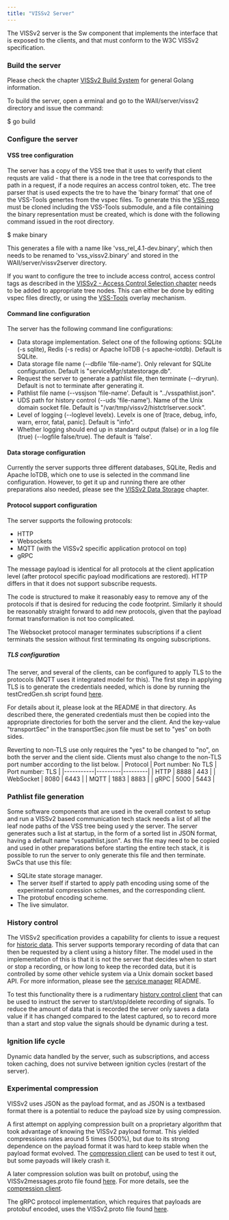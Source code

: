 ```yaml
---
title: "VISSv2 Server"
---
```


The VISSv2 server is the Sw component that implements the interface that is exposed to the clients, and that must conform to the W3C VISSv2 specification.

### Build the server
Please check the chapter [VISSv2 Build System](/automotive-viss2/build-system) for general Golang information.

To build the server, open a erminal and go to the WAII/server/vissv2 directory and issue the command:

$ go build

### Configure the server

#### VSS tree configuration
The server has a copy of the VSS tree that it uses to verify that client requsts are valid -
that there is a node in the tree that corresponds to the path in a request, if a node requires an access control token, etc.
The tree parser that is used expects the tre to have the 'binary format' that one of the VSS-Tools genertes from the vspec files.
To generate this the [VSS repo](https://github.com/COVESA/vehicle_signal_specification) must be cloned including the VSS-Tools submodule,
and a file containing the binary representation must be created, which is done with the following command issued in the root directory.

$ make binary

This generates a file with a name like 'vss_rel_4.1-dev.binary',
which then needs to be renamed to 'vss_vissv2.binary' and stored in the WAII/server/vissv2server directory.

If you want to configure the tree to include access control, access control tags as described in the
[VISSv2 - Access Control Selection chapter](https://raw.githack.com/w3c/automotive/gh-pages/spec/VISSv2_Core.html#access-control-selection) needs to be added to appropriate tree nodes.
This can either be done by editing vspec files directly, or using the [VSS-Tools](https://github.com/covesa/vss-tools) overlay mechanism.

#### Command line configuration
The server has the following command line configurations:
* Data storage implementation. Select one of the following options: SQLite (-s sqlite), Redis (-s redis) or Apache IoTDB (-s apache-iotdb). Default is SQLite.
* Data storage file name (--dbfile 'file-name'). Only relevant for SQLite configuration. Default is "serviceMgr/statestorage.db".
* Request the server to generate a pathlist file, then terminate (--dryrun). Default is not to terminate after generating it.
* Pathlist file name (--vssjson 'file-name'. Default is "../vsspathlist.json".
* UDS path for history control (--uds 'file-name'). Name of the Unix domain socket file. Default is "/var/tmp/vissv2/histctrlserver.sock".
* Level of logging (--loglevel levelx). Levelx is one of [trace, debug, info, warn, error, fatal, panic]. Default is "info".
* Whether logging should end up in standard output (false) or in a log file (true) (--logfile false/true). The default is 'false'.

#### Data storage configuration
Currently the server supports three different databases, SQLite, Redis and Apache IoTDB, which one to use is selected in the command line configuration.
However, to get it up and running there are other preparations also needed, please see the [VISSv2 Data Storage](/automotive-viss2/datastore) chapter.

#### Protocol support configuration

The server supports the following protocols:
* HTTP
* Websockets
* MQTT (with the VISSv2 specific application protocol on top)
* gRPC

The message payload is identical for all protocols at the client application level (after protocol specific payload modifications are restored).
HTTP differs in that it does not support subscribe requests.

The code is structured to make it reasonably easy to remove any of the protocols if that is desired for reducing the code footprint.
Similarly it should be reasonably straight forward to add new protocols, given that the payload format transformation is not too complicated.

The Websocket protocol manager terminates subscriptions if a client terminats the session without first terminating its ongoing subscriptions.

##### TLS configuration
The server, and several of the clients, can be configured to apply TLS to the protocols (MQTT uses it integrated model for this).
The first step in applying TLS is to generate the credentials needed, which is done by running the testCredGen.sh script found [here](https://github.com/w3c/automotive-viss2/tree/master/testCredGen/).

For details about it, please look at the README in that directory.
As described there, the generated credentials must then be copied into the appropriate directories for both the server and the client.
And the key-value "transportSec" in the transportSec.json file must be set to "yes" on both sides.

Reverting to non-TLS use only requires the "yes" to be changed to "no",
on both the server and the client side.
Clients must also change to the non-TLS port number according to the list below.
| Protocol  | Port number: No TLS | Port number: TLS |
|-----------|---------|---------|
| HTTP      |   8888  |   443   |
| WebSocket |   8080  |   6443  |
| MQTT      |   1883  |   8883  |
| gRPC      |   5000  |   5443  |

### Pathlist file generation
Some software components that are used in the overall context to setup and run a VISSv2 based communication tech stack needs a list of all the leaf node paths of the VSS tree being used y the server.
The server generates such a list at startup, in the form of a sorted list in JSON format, having a default name "vsspathlist.json".
As this file may need to be copied and used in other preparations before starting the entire tech stack, it is possible to run the server to only generate this file and then terminate.
SwCs that use this file:
* SQLite state storage manager.
* The server itself if started to apply path encoding using some of the experimental compression schemes, and the corresponding client.
* The protobuf encoding scheme.
* The live simulator.

### History control
The VISSv2 specification provides a capability for clients to issue a request for [historic data](https://raw.githack.com/w3c/automotive/gh-pages/spec/VISSv2_Core.html#history-filter-operation).
This server supports temporary recording of data that can then be requested by a client using a history filter.
The model used in the implementation of this is that it is not the server that decides when to start or stop a recording, or how long to keep the recorded data,
but it is controlled by some other vehicle system via a Unix domain socket based API.
For more information, please see the [service manager](https://github.com/w3c/automotive-viss2/tree/master/server/vissv2server/serviceMgr) README.

To test this functionality there is a rudimentary [history control client](https://github.com/w3c/automotive-viss2/blob/master/server/hist_ctrl_client.go)
that can be used to instruct the server to start/stop/delete recording of signals.
To reduce the amount of data that is recorded the server only saves a data value if it has changed compared to the latest captured,
so to record more than a start and stop value the signals should be dynamic during a test.

### Ignition life cycle
Dynamic data handled by the server, such as subscriptions, and access token caching, does not survive between ignition cycles (restart of the server).

### Experimental compression
VISSv2 uses JSON as the payload format, and as JSON is a textbased format there is a potential to reduce the payload size by using compression.

A first attempt on applying compression built on a proprietary algorithm that took advantage of knowing the VISSv2 payload format.
This yielded compressions rates around 5 times (500%), but due to its strong dependence on the payload format it was hard to keep stable when the payload format evolved.
The [compression client](/automotive-viss2/client#compression-client) can be used to test it out, but some payoads will likely crash it.

A later compression solution was built on protobuf, using the VISSv2messages.proto file found [here](https://github.com/w3c/automotive-viss2/tree/master/protobuf).
For more details, see the  [compression client](/automotive-viss2/client#compression-client).

The gRPC protocol implementation, which requires that payloads are protobuf encoded, uses the VISSv2.proto file found [here](https://github.com/w3c/automotive-viss2/tree/master/grpc_pb).

